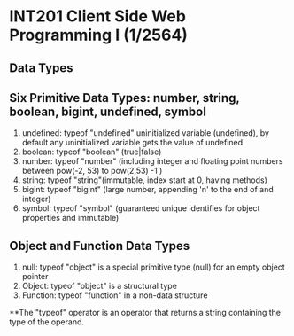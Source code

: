 # INT201 Client Side Web Programming I (1/2564)

## Data Types

## Six Primitive Data Types: number, string, boolean, bigint, undefined, symbol

1. undefined: typeof "undefined" uninitialized variable (undefined), by default any uninitialized variable gets the value of undefined
2. boolean: typeof "boolean" (true|false)
3. number: typeof "number" (including integer and floating point numbers between pow(-2, 53) to pow(2,53) -1 )
4. string: typeof "string"(immutable, index start at 0, having methods)
5. bigint: typeof "bigint" (large number, appending 'n' to the end of and integer)
6. symbol: typeof "symbol" (guaranteed unique identifies for object properties and immutable)

## Object and Function Data Types

1. null: typeof "object" is a special primitive type (null) for an empty object pointer
2. Object: typeof "object" is a structural type
3. Function: typeof "function" in a non-data structure

\*\*The "typeof" operator is an operator that returns a string containing the type of the operand.
